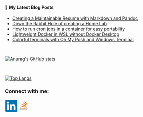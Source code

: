 #### 📝 My Latest Blog Posts
<!-- BLOG-POST-LIST:START -->
- [Creating a Maintainable Resume with Markdown and Pandoc](https://blog.genezini.com/p/creating-a-maintainable-resume-with-markdown-and-pandoc/)
- [Down the Rabbit Hole of creating a Home Lab](https://blog.genezini.com/p/down-the-rabbit-hole-of-creating-a-home-lab/)
- [How to run cron jobs in a container for easy portability](https://blog.genezini.com/p/how-to-run-cron-jobs-in-a-container-for-easy-portability/)
- [Lightweight Docker in WSL without Docker Desktop](https://blog.genezini.com/p/lightweight-docker-in-wsl-without-docker-desktop/)
- [Colorful terminals with Oh My Posh and Windows Terminal](https://blog.genezini.com/p/colorful-terminals-with-oh-my-posh-and-windows-terminal/)
<!-- BLOG-POST-LIST:END -->

<br/>

[![Anurag's GitHub stats](https://github-readme-stats.vercel.app/api?username=dgenezini&count_private=true&hide=contribs&theme=default&show_icons=true)](https://github.com/dgenezini/dgenezini)

<br/>

[![Top Langs](https://github-readme-stats.vercel.app/api/top-langs/?username=dgenezini&count_private=true&layout=compact&theme=default&langs_count=10)](https://github.com/dgenezini/dgenezini)

### Connect with me:

[<img align="left" alt="My Linkedin Profile" title="My Linkedin Profile" width="40px" src="https://raw.githubusercontent.com/dgenezini/dgenezini/master/icons/linkedin-original.svg" />][linkedin]

[<img align="left" alt="My Stack Overflow Profile" title="My Stack Overflow Profile" width="40px" src="https://raw.githubusercontent.com/dgenezini/dgenezini/master/icons/stackoverflow.png" />][stackoverflow]

<br/>
<br/>

[linkedin]: https://www.linkedin.com/in/danielgenezini/
[stackoverflow]: https://stackoverflow.com/users/4058784/daniel-genezini?tab=profile
